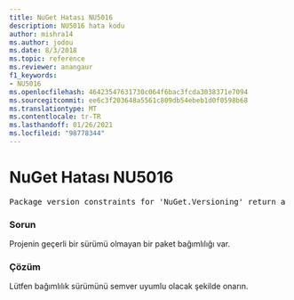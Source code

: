 ```yaml
---
title: NuGet Hatası NU5016
description: NU5016 hata kodu
author: mishra14
ms.author: jodou
ms.date: 8/3/2018
ms.topic: reference
ms.reviewer: anangaur
f1_keywords:
- NU5016
ms.openlocfilehash: 46423547631730c064f6bac3fcda3038371e7094
ms.sourcegitcommit: ee6c3f203648a5561c809db54ebeb1d0f0598b68
ms.translationtype: MT
ms.contentlocale: tr-TR
ms.lasthandoff: 01/26/2021
ms.locfileid: "98778344"
---
```

# <a name="nuget-error-nu5016"></a>NuGet Hatası NU5016
<pre>Package version constraints for 'NuGet.Versioning' return a version range that is empty.</pre>

### <a name="issue"></a>Sorun

Projenin geçerli bir sürümü olmayan bir paket bağımlılığı var.


### <a name="solution"></a>Çözüm

Lütfen bağımlılık sürümünü semver uyumlu olacak şekilde onarın.

